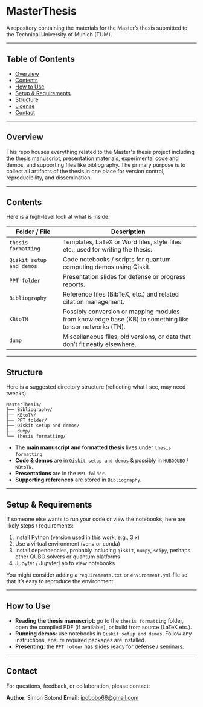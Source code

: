 # MasterThesis

A repository containing the materials for the Master’s thesis submitted to the Technical University of Munich (TUM).

---

## Table of Contents

- [Overview](#overview)  
- [Contents](#contents)  
- [How to Use](#how-to-use)  
- [Setup & Requirements](#setup--requirements)  
- [Structure](#structure)  
- [License](#license)  
- [Contact](#contact)  

---

## Overview

This repo houses everything related to the Master's thesis project including the thesis manuscript, presentation materials, experimental code and demos, and supporting files like bibliography. The primary purpose is to collect all artifacts of the thesis in one place for version control, reproducibility, and dissemination.

---

## Contents

Here is a high-level look at what is inside:

| Folder / File | Description |
|---------------|-------------|
| `thesis formatting` | Templates, LaTeX or Word files, style files etc., used for writing the thesis. |
| `Qiskit setup and demos` | Code notebooks / scripts for quantum computing demos using Qiskit. |
| `PPT folder` | Presentation slides for defense or progress reports. |
| `Bibliography` | Reference files (BibTeX, etc.) and related citation management. |
| `KBtoTN` | Possibly conversion or mapping modules from knowledge base (KB) to something like tensor networks (TN). |
| `dump` | Miscellaneous files, old versions, or data that don’t fit neatly elsewhere. |

---

## Structure

Here is a suggested directory structure (reflecting what I see, may need tweaks):

```
MasterThesis/
├── Bibliography/
├── KBtoTN/
├── PPT folder/
├── Qiskit setup and demos/
├── dump/
└── thesis formatting/
```

- The **main manuscript and formatted thesis** lives under `thesis formatting`.  
- **Code & demos** are in `Qiskit setup and demos` & possibly in `HUBOQUBO` / `KBtoTN`.  
- **Presentations** are in the `PPT folder`.  
- **Supporting references** are stored in `Bibliography`.  

---

## Setup & Requirements

If someone else wants to run your code or view the notebooks, here are likely steps / requirements:

1. Install Python (version used in this work, e.g., 3.x)  
2. Use a virtual environment (venv or conda)  
3. Install dependencies, probably including `qiskit`, `numpy`, `scipy`, perhaps other QUBO solvers or quantum platforms  
4. Jupyter / JupyterLab to view notebooks  

You might consider adding a `requirements.txt` or `environment.yml` file so that it’s easy to reproduce the environment.

---

## How to Use

- **Reading the thesis manuscript**: go to the `thesis formatting` folder, open the compiled PDF (if available), or build from source (LaTeX etc.).  
- **Running demos**: use notebooks in `Qiskit setup and demos`. Follow any instructions, ensure required packages are installed.  
- **Presenting**: the `PPT folder` has slides ready for defense / seminars.  

---


## Contact

For questions, feedback, or collaboration, please contact:

**Author**: Simon Botond 
**Email**: ipobobo66@gmail.com

